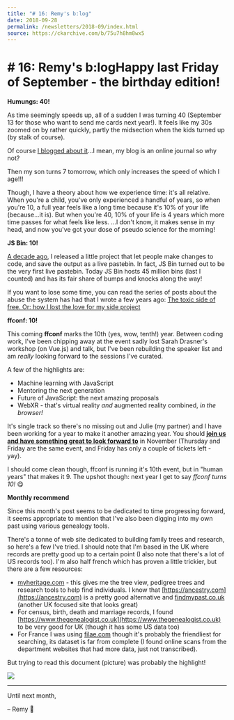 ```yaml
---
title: "# 16: Remy's b:log"
date: 2018-09-28
permalink: /newsletters/2018-09/index.html
source: https://ckarchive.com/b/75u7h8hm8wx5
---
```


# # 16: Remy's b:logHappy last Friday of September - the birthday edition!

**Humungs: 40!**  

As time seemingly speeds up, all of a sudden I was turning 40 (September 13 for those who want to send me cards next year!). It feels like my 30s zoomed on by rather quickly, partly the midsection when the kids turned up (by stalk of course).

Of course [I blogged about it](https://remysharp.com/2018/09/13/midlife)…I mean, my blog is an online journal so why not?

Then my son turns 7 tomorrow, which only increases the speed of which I age!!!

Though, I have a theory about how we experience time: it's all relative. When you're a child, you've only experienced a handful of years, so when you're 10, a full year feels like a long time because it's 10% of your life (because…it is). But when you're 40, 10% of your life is 4 years which more time passes for what feels like less. …I don't know, it makes sense in my head, and now you've got your dose of pseudo science for the morning!

**JS Bin: 10!**

[A decade ago](https://remysharp.com/2008/10/06/js-bin-for-collaborative-javascript-debugging/), I released a little project that let people make changes to code, and save the output as a live pastebin. In fact, JS Bin turned out to be the very first live pastebin. Today JS Bin hosts 45 million bins (last I counted) and has its fair share of bumps and knocks along the way!

If you want to lose some time, you can read the series of posts about the abuse the system has had that I wrote a few years ago: [The toxic side of free. Or: how I lost the love for my side project](https://remysharp.com/2015/09/14/jsbin-toxic-part-1)

**ffconf: 10!**

This coming **ffconf** marks the 10th (yes, wow, tenth!) year. Between coding work, I've been chipping away at the event sadly lost Sarah Drasner's workshop (on Vue.js) and talk, but I've been rebuilding the speaker list and am _really_ looking forward to the sessions I've curated.

A few of the highlights are:

*   Machine learning with JavaScript
*   Mentoring the next generation
*   Future of JavaScript: the next amazing proposals
*   WebXR - that's virtual reality _and_ augmented reality combined, _in the browser!_

It's single track so there's no missing out and Julie (my partner) and I have been working for a year to make it another amazing year. You should **[join us and have something great to look forward to](https://ffconf.org/tickets)** in November (Thursday and Friday are the same event, and Friday has only a couple of tickets left - yay).

I should come clean though, ffconf is running it's 10th event, but in "human years" that makes it 9. The upshot though: next year I get to say _ffconf turns 10!_ 😋

**Monthly recommend**  

Since this month's post seems to be dedicated to time progressing forward, it seems appropriate to mention that I've also been digging into my own past using various genealogy tools.

There's a tonne of web site dedicated to building family trees and research, so here's a few I've tried. I should note that I'm based in the UK where records are pretty good up to a certain point (I also note that there's a lot of US records too). I'm also half french which has proven a little trickier, but there are a few resources:

*   [myheritage.com](https://myheritage.com) - this gives me the tree view, pedigree trees and research tools to help find individuals. I know that [https://ancestry.com](https://ancestry.com) is a pretty good alternative and [findmypast.co.uk](https://findmypast.co.uk) (another UK focused site that looks great)
*   For census, birth, death and marriage records, I found [https://www.thegenealogist.co.uk](https://www.thegenealogist.co.uk) to be very good for UK (though it has some US data too)
*   For France I was using [filae.com](https://www.filae.com) though it's probably the friendliest for searching, its dataset is far from complete (I found online scans from the department websites that had more data, just not transcribed).

But trying to read this document (picture) was probably the highlight!

![](https://convertkit.s3.amazonaws.com/assets/pictures/40116/1559283/content_french-book.jpg)

  

* * *

Until next month,

– Remy 👋
